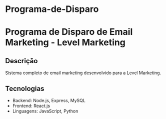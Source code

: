 # Programa-de-Disparo

# Programa de Disparo de Email Marketing - Level Marketing

## Descrição
Sistema completo de email marketing desenvolvido para a Level Marketing.

## Tecnologias
- Backend: Node.js, Express, MySQL
- Frontend: React.js
- Linguagens: JavaScript, Python
